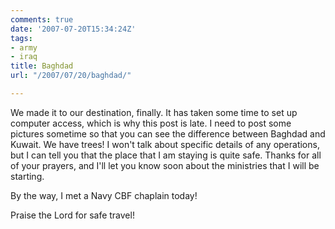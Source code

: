 ```yaml
---
comments: true
date: '2007-07-20T15:34:24Z'
tags:
- army
- iraq
title: Baghdad
url: "/2007/07/20/baghdad/"

---
```

<p>We made it to our destination, finally. It has taken some time to set up computer access, which is why this post is late. I need to post some pictures sometime so that you can see the difference between Baghdad and Kuwait. We have trees! I won't talk about specific details of any operations, but I can tell you that the place that I am staying is quite safe. Thanks for all of your prayers, and I'll let you know soon about the ministries that I will be starting.</p>
<p>By the way, I met a Navy CBF chaplain today!</p>
<p>Praise the Lord for safe travel!</p>
